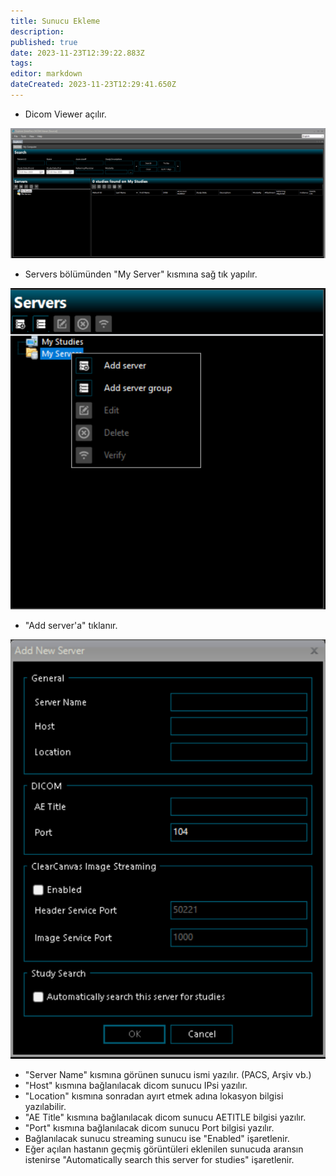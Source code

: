 ```yaml
---
title: Sunucu Ekleme
description: 
published: true
date: 2023-11-23T12:39:22.883Z
tags: 
editor: markdown
dateCreated: 2023-11-23T12:29:41.650Z
---
```


- Dicom Viewer açılır.

![mainmenu1.png](/dicomviewergoruntu/mainmenu1.png)

- Servers bölümünden "My Server" kısmına sağ tık yapılır.

![servers_add1.png](/dicomviewergoruntu/servers_add1.png)

- "Add server'a" tıklanır. 

![servers_add2.png](/dicomviewergoruntu/servers_add2.png)

- "Server Name" kısmına görünen sunucu ismi yazılır. (PACS, Arşiv vb.)
- "Host" kısmına bağlanılacak dicom sunucu IPsi yazılır.
- "Location" kısmına sonradan ayırt etmek adına lokasyon bilgisi yazılabilir.
- "AE Title" kısmına bağlanılacak dicom sunucu AETITLE bilgisi yazılır.
- "Port" kısmına bağlanılacak dicom sunucu Port bilgisi yazılır.
- Bağlanılacak sunucu streaming sunucu ise "Enabled" işaretlenir.
- Eğer açılan hastanın geçmiş görüntüleri eklenilen sunucuda aransın istenirse "Automatically search this server for studies" işaretlenir.
